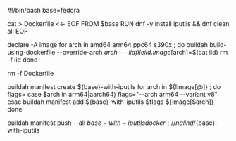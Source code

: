 #!/bin/bash
base=fedora

cat > Dockerfile <<- EOF
	FROM $base
	RUN dnf -y install iputils && dnf clean all
EOF

declare -A image
for arch in amd64 arm64 ppc64 s390x ; do
	buildah build-using-dockerfile --override-arch $arch --iidfile iid .
	image[$arch]=$(cat iid)
	rm -f iid
done

rm -f Dockerfile

buildah manifest create ${base}-with-iputils
for arch in ${!image[@]} ; do
	flags=
	case $arch in
	arm64|aarch64)
		flags="--arch arm64 --variant v8"
	esac
	buildah manifest add ${base}-with-iputils $flags ${image[$arch]}
done

buildah manifest push --all ${base}-with-iputils docker://nalind/${base}-with-iputils
